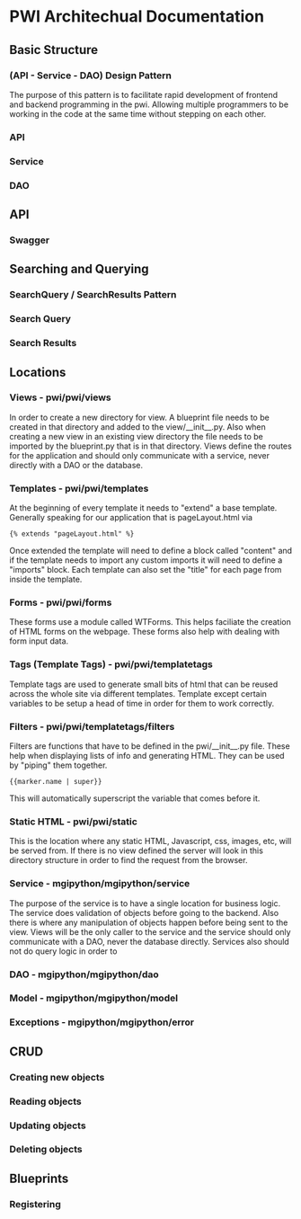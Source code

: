 # PWI Architechual Documentation

## Basic Structure

### (API - Service - DAO) Design Pattern
The purpose of this pattern is to facilitate rapid development of frontend and backend programming in the pwi. Allowing multiple programmers to be working in the code at the same time without stepping on each other.

### API
### Service
### DAO

## API

### Swagger
### 

## Searching and Querying

### SearchQuery / SearchResults Pattern

### Search Query

### Search Results

## Locations

### Views - pwi/pwi/views
In order to create a new directory for view. A blueprint file needs to be created in that directory and added to the view/\_\_init\_\_.py. Also when creating a new view in an existing view directory the file needs to be imported by the blueprint.py that is in that directory. Views define the routes for the application and should only communicate with a service, never directly with a DAO or the database.
### Templates - pwi/pwi/templates
At the beginning of every template it needs to "extend" a base template. Generally speaking for our application that is pageLayout.html via

	{% extends "pageLayout.html" %}
	
Once extended the template will need to define a block called "content" and if the template needs to import any custom imports it will need to define a "imports" block. Each template can also set the "title" for each page from inside the template.
### Forms - pwi/pwi/forms
These forms use a module called WTForms. This helps faciliate the creation of HTML forms on the webpage. These forms also help with dealing with form input data.
### Tags (Template Tags) - pwi/pwi/templatetags
Template tags are used to generate small bits of html that can be reused across the whole site via different templates. Template except certain variables to be setup a head of time in order for them to work correctly.
### Filters - pwi/pwi/templatetags/filters
Filters are functions that have to be defined in the pwi/\_\_init__.py file. These help when displaying lists of info and generating HTML. They can be used by "piping" them together.

	{{marker.name | super}}
	
This will automatically superscript the variable that comes before it.
 
### Static HTML - pwi/pwi/static
This is the location where any static HTML, Javascript, css, images, etc, will be served from. If there is no view defined the server will look in this directory structure in order to find the request from the browser.
### Service - mgipython/mgipython/service
The purpose of the service is to have a single location for business logic. The service does validation of objects before going to the backend. Also there is where any manipulation of objects happen before being sent to the view. Views will be the only caller to the service and the service should only communicate with a DAO, never the database directly. Services also should not do query logic in order to 
### DAO - mgipython/mgipython/dao

### Model - mgipython/mgipython/model
### Exceptions - mgipython/mgipython/error


## CRUD

### Creating new objects
### Reading objects
### Updating objects
### Deleting objects

## Blueprints

### Registering

